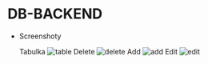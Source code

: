 # DB-BACKEND
- Screenshoty

  Tabulka ![table](https://user-images.githubusercontent.com/81717582/227768915-51d331b9-dacf-4c68-8000-a014bf90c1a0.png)
  Delete ![delete](https://user-images.githubusercontent.com/81717582/227768927-37b49373-ce61-4383-a371-00b220ba8265.png)
  Add ![add](https://user-images.githubusercontent.com/81717582/227768899-5b696ea6-a96f-4bb6-ba72-9ff65f9c6000.png)
  Edit ![edit](https://user-images.githubusercontent.com/81717582/227768914-fe8329f8-02da-4172-a986-2a4cf569fe93.png)

